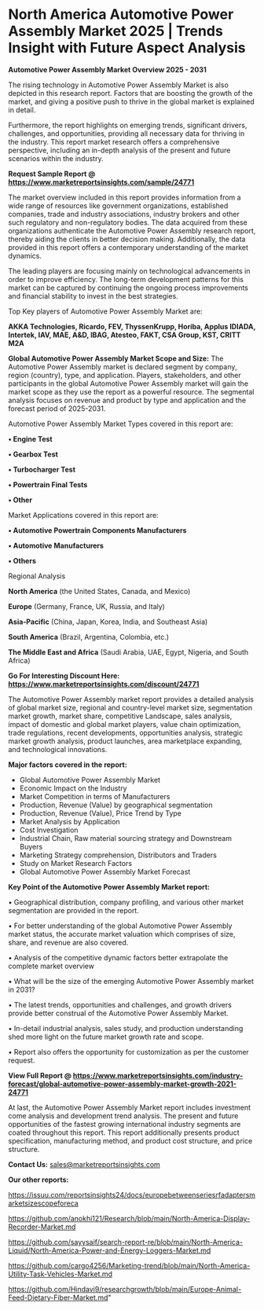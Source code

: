 # North America Automotive Power Assembly Market 2025 | Trends Insight with Future Aspect Analysis

<Strong> Automotive Power Assembly Market Overview 2025 - 2031</strong>

The rising technology in Automotive Power Assembly Market is also depicted in this research report. Factors that are boosting the growth of the market, and giving a positive push to thrive in the global market is explained in detail.

Furthermore, the report highlights on emerging trends, significant drivers, challenges, and opportunities, providing all necessary data for thriving in the industry. This report market research offers a comprehensive perspective, including an in-depth analysis of the present and future scenarios within the industry.

<strong>Request Sample Report @ <a href=https://www.marketreportsinsights.com/sample/24771>https://www.marketreportsinsights.com/sample/24771</a></strong>

The market overview included in this report provides information from a wide range of resources like government organizations, established companies, trade and industry associations, industry brokers and other such regulatory and non-regulatory bodies. The data acquired from these organizations authenticate the Automotive Power Assembly research report, thereby aiding the clients in better decision making. Additionally, the data provided in this report offers a contemporary understanding of the market dynamics.

The leading players are focusing mainly on technological advancements in order to improve efficiency. The long-term development patterns for this market can be captured by continuing the ongoing process improvements and financial stability to invest in the best strategies.

Top Key players of Automotive Power Assembly Market are:

<strong>AKKA Technologies, Ricardo, FEV, ThyssenKrupp, Horiba, Applus IDIADA, Intertek, IAV, MAE, A&D, IBAG, Atesteo, FAKT, CSA Group, KST, CRITT M2A</strong>

<strong><b>Global Automotive Power Assembly Market Scope and Size:</b></strong>
The Automotive Power Assembly market is declared segment by company, region (country), type, and application. Players, stakeholders, and other participants in the global Automotive Power Assembly market will gain the market scope as they use the report as a powerful resource. The segmental analysis focuses on revenue and product by type and application and the forecast period of 2025-2031.

Automotive Power Assembly Market Types covered in this report are:

<strong>• Engine Test

• Gearbox Test

• Turbocharger Test

• Powertrain Final Tests

• Other</strong>

Market Applications covered in this report are:

<strong>• Automotive Powertrain Components Manufacturers

• Automotive Manufacturers

• Others</strong> 

Regional Analysis

<strong>North America</strong> (the United States, Canada, and Mexico)

<strong>Europe</strong> (Germany, France, UK, Russia, and Italy)

<strong>Asia-Pacific</strong> (China, Japan, Korea, India, and Southeast Asia)

<strong>South America</strong> (Brazil, Argentina, Colombia, etc.)

<strong>The Middle East and Africa</strong> (Saudi Arabia, UAE, Egypt, Nigeria, and South Africa)

<strong>Go For Interesting Discount Here: <a href=https://www.marketreportsinsights.com/discount/24771>https://www.marketreportsinsights.com/discount/24771</a></strong>

The Automotive Power Assembly market report provides a detailed analysis of global market size, regional and country-level market size, segmentation market growth, market share, competitive Landscape, sales analysis, impact of domestic and global market players, value chain optimization, trade regulations, recent developments, opportunities analysis, strategic market growth analysis, product launches, area marketplace expanding, and technological innovations.

<strong><b>Major factors covered in the report:</b></strong>
<ul>
  <li>Global Automotive Power Assembly Market </li>
  <li>Economic Impact on the Industry</li>
  <li>Market Competition in terms of Manufacturers</li>
  <li>Production, Revenue (Value) by geographical segmentation</li>
  <li>Production, Revenue (Value), Price Trend by Type</li>
  <li>Market Analysis by Application</li>
  <li>Cost Investigation</li>
  <li>Industrial Chain, Raw material sourcing strategy and Downstream Buyers</li>
  <li>Marketing Strategy comprehension, Distributors and Traders</li>
  <li>Study on Market Research Factors</li>
  <li>Global Automotive Power Assembly Market Forecast</li>
</ul>

<strong><b>Key Point of the Automotive Power Assembly Market report:</b></strong>

• Geographical distribution, company profiling, and various other market segmentation are provided in the report.

• For better understanding of the global Automotive Power Assembly market status, the accurate market valuation which comprises of size, share, and revenue are also covered.

• Analysis of the competitive dynamic factors better extrapolate the complete market overview

• What will be the size of the emerging Automotive Power Assembly market in 2031?

• The latest trends, opportunities and challenges, and growth drivers provide better construal of the Automotive Power Assembly Market.

• In-detail industrial analysis, sales study, and production understanding shed more light on the future market growth rate and scope.

• Report also offers the opportunity for customization as per the customer request.

<strong><b>View Full Report @ <a href=https://www.marketreportsinsights.com/industry-forecast/global-automotive-power-assembly-market-growth-2021-24771>https://www.marketreportsinsights.com/industry-forecast/global-automotive-power-assembly-market-growth-2021-24771</a></b></strong>


At last, the Automotive Power Assembly Market report includes investment come analysis and development trend analysis. The present and future opportunities of the fastest growing international industry segments are coated throughout this report. This report additionally presents product specification, manufacturing method, and product cost structure, and price structure.

<strong>Contact Us:</strong>
sales@marketreportsinsights.com

<strong>Our other reports:</strong>

<a href=https://issuu.com/reportsinsights24/docs/europebetweenseriesrfadaptersmarketsizescopeforeca>https://issuu.com/reportsinsights24/docs/europebetweenseriesrfadaptersmarketsizescopeforeca</a>

<a href=https://github.com/anokhi121/Research/blob/main/North-America-Display-Recorder-Market.md>https://github.com/anokhi121/Research/blob/main/North-America-Display-Recorder-Market.md</a>

<a href=https://github.com/sayysaif/search-report-re/blob/main/North-America-Liquid/North-America-Power-and-Energy-Loggers-Market.md>https://github.com/sayysaif/search-report-re/blob/main/North-America-Liquid/North-America-Power-and-Energy-Loggers-Market.md</a>

<a href=https://github.com/cargo4256/Marketing-trend/blob/main/North-America-Utility-Task-Vehicles-Market.md>https://github.com/cargo4256/Marketing-trend/blob/main/North-America-Utility-Task-Vehicles-Market.md</a>

<a href=https://github.com/Hindavi9/researchgrowth/blob/main/Europe-Animal-Feed-Dietary-Fiber-Market.md>https://github.com/Hindavi9/researchgrowth/blob/main/Europe-Animal-Feed-Dietary-Fiber-Market.md</a>"
